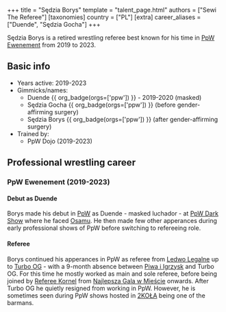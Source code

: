 +++
title = "Sędzia Borys"
template = "talent_page.html"
authors = ["Sewi The Referee"]
[taxonomies]
country = ["PL"]
[extra]
career_aliases = ["Duende", "Sędzia Gocha"]
+++

Sędzia Borys is a retired wrestling referee best known for his time in [PpW Ewenement](@/o/ppw.md) from 2019 to 2023.

## Basic info

* Years active: 2019-2023
* Gimmicks/names:
  - Duende {{ org_badge(orgs=['ppw']) }} - 2019-2020 (masked)
  - Sędzia Gocha {{ org_badge(orgs=['ppw']) }} (before gender-affirming surgery)
  - Sędzia Borys {{ org_badge(orgs=['ppw']) }} (after gender-affirming surgery)
* Trained by:
  - PpW Dojo (2019-2023)
 
## Professional wrestling career

### PpW Ewenement (2019-2023)

#### Debut as Duende

Borys made his debut in [PpW](@/o/ppw.md) as Duende - masked luchador - at [PpW Dark Show](@/e/ppw/2019-09-27-ppw-dark-show.md) where he faced [Osamu](@/w/osamu.md). He then made few other apperances during early professional shows of PpW before switching to refereeing role.

#### Referee

Borys continued his apperances in PpW as referee from [Ledwo Legalne](@/e/ppw/2021-06-12-ppw-ledwo-legalne.md) up to [Turbo OG](@/e/ppw/2023-12-08-ppw-turbo-og.md) - with a 9-month absence between [Piwa i Igrzysk](@/e/ppw/2023-03-11-ppw-piwa-i-igrzysk.md) and Turbo OG. For this time he mostly worked as main and sole referee, before being joined by [Referee Kornel](@/w/sedzia-kornel.md) from [Najlepsza Gala w Mieście](@/e/ppw/2022-11-25-ppw-najlepsza-gala-w-miescie.md) onwards. After Turbo OG he quietly resigned from working in PpW. However, he is sometimes seen during PpW shows hosted in [2KOŁA](@/v/2kola.md) being one of the barmans.


